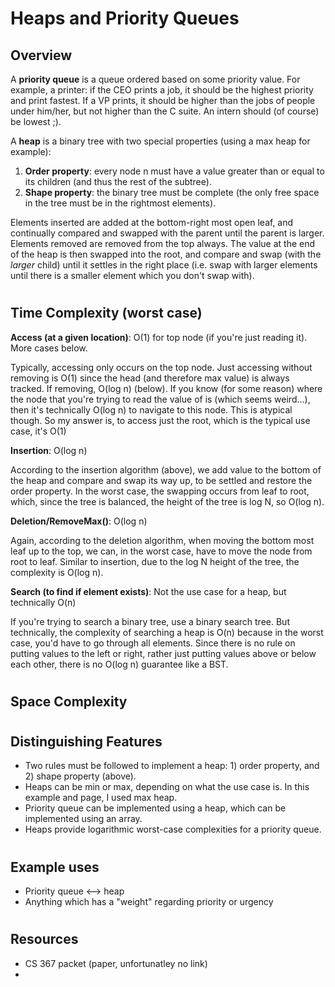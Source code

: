 # Heaps and Priority Queues
## Overview

A **priority queue** is a queue ordered based on some priority value. For example, a printer: if the CEO prints a job, it should be the highest priority and print fastest. If a VP prints, it should be higher than the jobs of people under him/her, but not higher than the C suite. An intern should (of course) be lowest ;).

A **heap** is a binary tree with two special properties (using a max heap for example):
    
1) **Order property**: every node n must have a value greater than or equal to its children (and thus the rest of the subtree).
2) **Shape property**: the binary tree must be complete (the only free space in the tree must be in the rightmost elements).

Elements inserted are added at the bottom-right most open leaf, and continually compared and swapped with the parent until the parent is larger. Elements removed are removed from the top always. The value at the end of the heap is then swapped into the root, and compare and swap (with the _larger_ child) until it settles in the right place (i.e. swap with larger elements until there is a smaller element which you don't swap with).   

#
## Time Complexity (worst case)
**Access (at a given location)**: O(1) for top node (if you're just reading it). More cases below.

Typically, accessing only occurs on the top node. Just accessing without removing is O(1) since the head (and therefore max value) is always tracked. If removing, O(log n) (below). If you know (for some reason) where the node that you're trying to read the value of is (which seems weird...), then it's technically O(log n) to navigate to this node. This is atypical though. So my answer is, to access just the root, which is the typical use case, it's O(1)

**Insertion**: O(log n)

According to the insertion algorithm (above), we add value to the bottom of the heap and compare and swap its way up, to be settled and restore the order property. In the worst case, the swapping occurs from leaf to root, which, since the tree is balanced, the height of the tree is log N, so O(log n).

**Deletion/RemoveMax()**: O(log n)

Again, according to the deletion algorithm, when moving the bottom most leaf up to the top, we can, in the worst case, have to move the node from root to leaf. Similar to insertion, due to the log N height of the tree, the complexity is O(log n).

**Search (to find if element exists)**: Not the use case for a heap, but technically O(n)

If you're trying to search a binary tree, use a binary search tree. But technically, the complexity of searching a heap is O(n) because in the worst case, you'd have to go through all elements. Since there is no rule on putting values to the left or right, rather just putting values above or below each other, there is no O(log n) guarantee like a BST.

#
## Space Complexity

#
## Distinguishing Features
- Two rules must be followed to implement a heap: 1) order property, and 2) shape property (above).
- Heaps can be min or max, depending on what the use case is. In this example and page, I used max heap.
- Priority queue can be implemented using a heap, which can be implemented using an array.
- Heaps provide logarithmic worst-case complexities for a priority queue.

#
## Example uses
- Priority queue <--> heap
- Anything which has a "weight" regarding priority or urgency

#
## Resources
- CS 367 packet (paper, unfortunatley no link)
- 

#